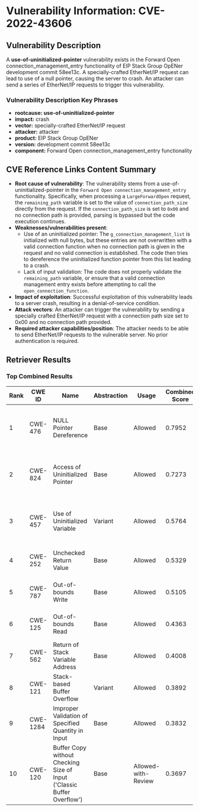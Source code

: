 # Vulnerability Information: CVE-2022-43606

## Vulnerability Description
A **use-of-uninitialized-pointer** vulnerability exists in the Forward Open connection_management_entry functionality of EIP Stack Group OpENer development commit 58ee13c. A specially-crafted EtherNet/IP request can lead to use of a null pointer, causing the server to crash. An attacker can send a series of EtherNet/IP requests to trigger this vulnerability.

### Vulnerability Description Key Phrases
- **rootcause:** **use-of-uninitialized-pointer**
- **impact:** crash
- **vector:** specially-crafted EtherNet/IP request
- **attacker:** attacker
- **product:** EIP Stack Group OpENer
- **version:** development commit 58ee13c
- **component:** Forward Open connection_management_entry functionality

## CVE Reference Links Content Summary
- **Root cause of vulnerability**: The vulnerability stems from a use-of-uninitialized-pointer in the `Forward Open connection_management_entry` functionality. Specifically, when processing a `LargeForwardOpen` request, the `remaining_path` variable is set to the value of `connection_path_size` directly from the request. If the `connection_path_size` is set to `0x00` and no connection path is provided, parsing is bypassed but the code execution continues.
- **Weaknesses/vulnerabilities present**:
    - Use of an uninitialized pointer: The `g_connection_management_list` is initialized with null bytes, but these entries are not overwritten with a valid connection function when no connection path is given in the request and no valid connection is established. The code then tries to dereference the uninitialized function pointer from this list leading to a crash.
    - Lack of input validation: The code does not properly validate the `remaining_path` variable, or ensure that a valid connection management entry exists before attempting to call the `open_connection_function`.
- **Impact of exploitation**: Successful exploitation of this vulnerability leads to a server crash, resulting in a denial-of-service condition.
- **Attack vectors**: An attacker can trigger the vulnerability by sending a specially crafted EtherNet/IP request with a connection path size set to 0x00 and no connection path provided.
- **Required attacker capabilities/position**: The attacker needs to be able to send EtherNet/IP requests to the vulnerable server. No prior authentication is required.

## Retriever Results

### Top Combined Results

| Rank | CWE ID | Name | Abstraction | Usage | Combined Score | Retrievers | Individual Scores |
|------|--------|------|-------------|-------|---------------|------------|-------------------|
| 1 | CWE-476 | NULL Pointer Dereference | Base | Allowed | 0.7952 | dense, sparse, graph | dense: 0.499, sparse: 0.329, graph: 1.000 |
| 2 | CWE-824 | Access of Uninitialized Pointer | Base | Allowed | 0.7273 | dense, sparse, graph | dense: 0.577, sparse: 0.429, graph: 0.541 |
| 3 | CWE-457 | Use of Uninitialized Variable | Variant | Allowed | 0.5764 | dense, sparse, graph | dense: 0.521, sparse: 0.297, graph: 0.543 |
| 4 | CWE-252 | Unchecked Return Value | Base | Allowed | 0.5329 | sparse, graph | sparse: 0.307, graph: 1.000 |
| 5 | CWE-787 | Out-of-bounds Write | Base | Allowed | 0.5105 | sparse, graph | sparse: 0.285, graph: 0.971 |
| 6 | CWE-125 | Out-of-bounds Read | Base | Allowed | 0.4363 | sparse, graph | sparse: 0.269, graph: 0.789 |
| 7 | CWE-562 | Return of Stack Variable Address | Base | Allowed | 0.4008 | dense, sparse | dense: 0.502, sparse: 0.261 |
| 8 | CWE-121 | Stack-based Buffer Overflow | Variant | Allowed | 0.3892 | dense, sparse | dense: 0.520, sparse: 0.282 |
| 9 | CWE-1284 | Improper Validation of Specified Quantity in Input | Base | Allowed | 0.3832 | sparse, graph | sparse: 0.275, graph: 0.631 |
| 10 | CWE-120 | Buffer Copy without Checking Size of Input ('Classic Buffer Overflow') | Base | Allowed-with-Review | 0.3697 | sparse, graph | sparse: 0.283, graph: 0.631 |

